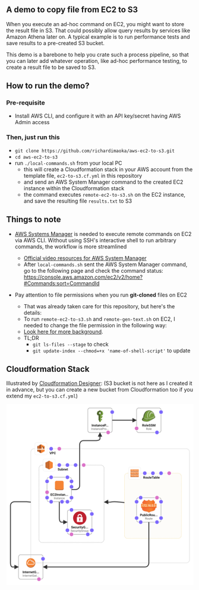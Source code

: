 ## A demo to copy file from EC2 to S3

When you execute an ad-hoc command on EC2, you might want to store the result file in S3. That could possibly allow query results by services like Amazon Athena later on. A typical example is to run performance tests and save results to a pre-created S3 bucket.

This demo is a barebone to help you crate such a process pipeline, so that you can later add whatever operation, like ad-hoc performance testing, to create a result file to be saved to S3.

## How to run the demo?

### Pre-requisite

- Install AWS CLI, and configure it with an API key/secret having AWS Admin access

### Then, just run this

- `git clone https://github.com/richardimaoka/aws-ec2-to-s3.git`
- `cd aws-ec2-to-s3`
- run `./local-commands.sh` from your local PC
  - this will create a Cloudformation stack in your AWS account from the template file, `ec2-to-s3.cf.yml` in this repository
  - and send an AWS System Manager command to the created EC2 instance within the Cloudformation stack
  - the command executes `remote-ec2-to-s3.sh` on the EC2 instance, and save the resulting file `results.txt` to S3

## Things to note

- [AWS Systems Manager](https://docs.aws.amazon.com/systems-manager/latest/userguide/what-is-systems-manager.html) is needed to execute remote commands on EC2 via AWS CLI. Without using SSH's interactive shell to run arbitrary commands, the workflow is more streamlined
  - [Official video resources for AWS System Manager](https://www.youtube.com/watch?v=zwS8lssaY_k&list=PLhr1KZpdzukeH5jKyYi55ef9tEWAllypB)
  - After `local-commands.sh` sent the AWS System Manager command, go to the following page and check the command status:
https://console.aws.amazon.com/ec2/v2/home?#Commands:sort=CommandId

- Pay attention to file permissions when you run **git-cloned** files on EC2
  - That was already taken care for this repository, but here's the details:
  - To run `remote-ec2-to-s3.sh` and `remote-gen-text.sh` on EC2, I needed to change the file permission in the following way:
  - [Look here for more background](https://medium.com/@akash1233/change-file-permissions-when-working-with-git-repos-on-windows-ea22e34d5cee).
  - TL;DR
    - `git ls-files --stage` to check
    - `git update-index --chmod=+x 'name-of-shell-script'` to update

## Cloudformation Stack

Illustrated by [Cloudformation Designer](https://console.aws.amazon.com/cloudformation/designer/home):
(S3 bucket is not here as I created it in advance, but you can create a new bucket from Cloudformation too if you extend my `ec2-to-s3.cf.yml`)

![](./EC2Instance-designer.png)
